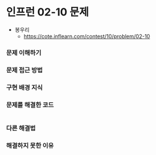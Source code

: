 # 인프런 02-10 문제

- 봉우리
    - https://cote.inflearn.com/contest/10/problem/02-10

### 문제 이해하기



### 문제 접근 방법



### 구현 배경 지식



### 문제를 해결한 코드

```java

```

### 다른 해결법



### 해결하지 못한 이유

